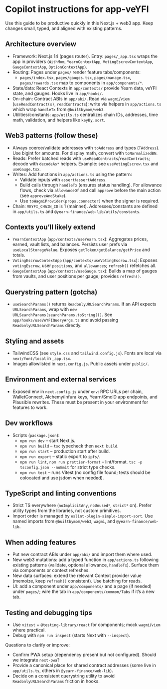 # Copilot instructions for app-veYFI

Use this guide to be productive quickly in this Next.js + web3 app. Keep changes small, typed, and aligned with existing patterns.

## Architecture overview

- Framework: Next.js 14 (pages router). Entry: `pages/_app.tsx` wraps the app in providers (`WithMom`, `YearnContextApp`, `VotingEscrowContextApp`, `GaugeContextApp`, `OptionContextApp`).
- Routing: Pages under `pages/` render feature tabs/components:
    - `pages/index.tsx`, `pages/gauges.tsx`, `pages/manage.tsx`, `pages/rewards.tsx` map to components in `app/components/*`.
- State/data: React Contexts in `app/contexts/` provide Yearn data, veYFI state, and gauges. Hooks live in `app/hooks/`.
- On-chain: Contract ABIs in `app/abi/`. Read via `wagmi`/`viem` (`useReadContract(s)`, `readContracts`); write via helpers in `app/actions.ts` which wrap `handleTx` from `@builtbymom/web3`.
- Utilities/constants: `app/utils.ts` centralizes chain IDs, addresses, time math, validation, and helpers like `keyBy`, `sort`.

## Web3 patterns (follow these)

- Always coerce/validate addresses with `toAddress` and types (`TAddress`). Use bigint for amounts. For display math, convert with `toNormalizedBN`.
- Reads: Prefer batched reads with `useReadContracts`/`readContracts`; decode with `decodeAs*` helpers. Example: see `useVotingEscrow.tsx` and `useGauge.tsx`.
- Writes: Add functions in `app/actions.ts` using the pattern:
    - Validate inputs with `assert`/`assertAddress`.
    - Build calls through `handleTx` (ensures status handling). For allowance flows, check via `allowanceOf` and call `approve` before the main action (see `approveAndStake`).
    - Use `toWagmiProvider(props.connector)` when the signer is required.
- Chain: `VEYFI_CHAIN_ID` is 1 (mainnet). Addresses/constants are defined in `app/utils.ts` and `@yearn-finance/web-lib/utils/constants`.

## Contexts you’ll likely extend

- `YearnContextApp` (`app/contexts/useYearn.tsx`): Aggregates prices, earned, vault lists, and balances. Persists user prefs via `useLocalStorageValue`. Exposes `getToken/getBalance/getPrice` and totals.
- `VotingEscrowContextApp` (`app/contexts/useVotingEscrow.tsx`): Exposes `votingEscrow`, user `positions`, and `allowances`; `refresh()` refetches all.
- `GaugeContextApp` (`app/contexts/useGauge.tsx`): Builds a map of gauges from vaults, and user positions per gauge; provides `refresh()`.

## Querystring pattern (gotcha)

- `useSearchParams()` returns `ReadonlyURLSearchParams`. If an API expects `URLSearchParams`, wrap with `new URLSearchParams(searchParams.toString())`. See `app/hooks/useVeYFIQueryArgs.ts` and avoid passing `ReadonlyURLSearchParams` directly.

## Styling and assets

- TailwindCSS (see `style.css` and `tailwind.config.js`). Fonts are local via `next/font/local` in `_app.tsx`.
- Images allowlisted in `next.config.js`. Public assets under `public/`.

## Environment and external services

- Exposed env in `next.config.js` under `env`: RPC URLs per chain, WalletConnect, Alchemy/Infura keys, Yearn/SmolD app endpoints, and Plausible rewrites. These must be present in your environment for features to work.

## Dev workflows

- Scripts (`package.json`):
    - `npm run dev` – start Next.js.
    - `npm run build` – `tsc` typecheck then `next build`.
    - `npm run start` – production start after build.
    - `npm run export` – static export to `ipfs/`.
    - `npm run lint`, `npm run prettier-format` – lint/format. `tsc -p tsconfig.json --noEmit` for strict type checks.
    - `npm run test` – runs Vitest (no config file found; tests should be colocated and use jsdom when needed).

## TypeScript and linting conventions

- Strict TS everywhere (`noImplicitAny`, `noUnused*`, `strict*` on). Prefer utility types from the libraries, not custom primitives.
- Import order is managed by `eslint-plugin-simple-import-sort`. Use named imports from `@builtbymom/web3`, `wagmi`, and `@yearn-finance/web-lib`.

## When adding features

- Put new contract ABIs under `app/abi/` and import them where used.
- New web3 mutations: add a typed function in `app/actions.ts` following existing patterns (validate, optional allowance, `handleTx`). Surface them via components or context refreshes.
- New data surfaces: extend the relevant Context provider value (memoize, keep `refresh()` consistent). Use batching for reads.
- UI: add a component under `app/components/` and a page (if needed) under `pages/`; wire the tab in `app/components/common/Tabs` if it’s a new tab.

## Testing and debugging tips

- Use `vitest` + `@testing-library/react` for components; mock `wagmi`/`viem` where practical.
- Debug with `npm run inspect` (starts Next with `--inspect`).

Questions to clarify or improve:

- Confirm PWA setup (dependency present but not configured). Should we integrate `next-pwa`?
- Provide a canonical place for shared contract addresses (some live in `app/utils.ts`, others in `@yearn-finance/web-lib`).
- Decide on a consistent querystring utility to avoid `ReadonlyURLSearchParams` friction in hooks.
